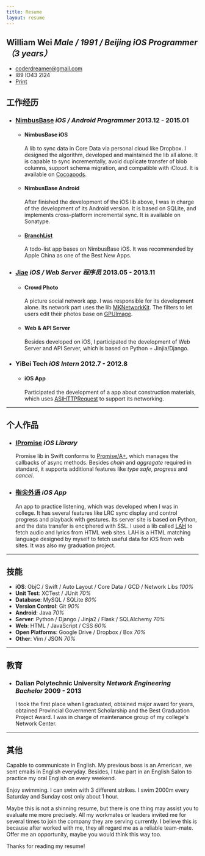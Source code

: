 ```yaml
---
title: Resume
layout: resume
---
```


## William Wei *Male / 1991 / Beijing* *iOS Programmer（3 years）*

+ [coderdreamer@gmail.com](mailto:coderdreamer@gmail.com)
+ I89 IO43 2I24
+ [Print](javascript:window.print())


## 工作经历

+ ### [NimbusBase](http://nimbusbase.com) *iOS / Android Programmer* <time>2013.12 - 2015.01</time>
  + #### NimbusBase iOS
    A lib to sync data in Core Data via personal cloud like Dropbox. I designed the algorithm, developed and maintained the lib all alone. It is capable to sync incrementally, avoid duplicate transfer of blob columns, support schema migration, and compatible with iCloud. It is available on [Cocoapods](http://cocoapods.org/?q=Nimbusbase).
  + #### NimbusBase Android
    After finished the development of the iOS lib above, I was in charge of the development of its Android version. It is based on SQLite, and implements cross-platform incremental sync. It is available on Sonatype.
  + #### [BranchList](https://itunes.apple.com/cn/app/branchlist/id885672869)
    A todo-list app bases on NimbusBase iOS. It was recommended by Apple China as one of the Best New Apps.

+ ### [Jiae](http://www.jiae.com) *iOS / Web Server 程序员* <time>2013.05 - 2013.11</time>
  + #### Crowd Photo
    A picture social network app. I was responsible for its development alone. Its network part uses the lib [MKNetworkKit](https://github.com/MugunthKumar/MKNetworkKit). The filters to let users edit their photos base on [GPUImage](https://github.com/BradLarson/GPUImage).
  + #### Web & API Server
    Besides developed on iOS, I participated the development of Web Server and API Server, which is based on Python + Jinjia/Django.

+ ### YiBei Tech *iOS Intern* <time>2012.7 - 2012.8</time>
  + #### iOS App
    Participated the development of a app about construction materials, which uses [ASIHTTPRequest](https://github.com/pokeb/asi-http-request) to support its networking.

---
 
## 个人作品

+ ### [IPromise](https://github.com/coppercash/IPromise) *iOS Library*
  Promise lib in Swift conforms to [Promise/A+](http://promises-aplus.github.com/promises-spec), which manages the callbacks of async methods. Besides *chain* and *aggregate* required in standard, it supports additional features like *type safe*, *progress* and *cancel*.
+ ### [指尖外语](https://github.com/coppercash/HoldLanguages) *iOS App*
  An app to practice listening, which was developed when I was in college. It has several features like LRC sync display and control progress and playback with gestures. Its server site is based on Python, and the data transfer is enciphered with SSL. I used a lib called [LAH](https://github.com/coppercash/Lazy_API_with_HTML) to fetch audio and lyrics from HTML web sites. LAH is a HTML matching language designed by myself to fetch useful data for iOS from web sites. It was also my graduation project.

---

## 技能

+ **iOS**: ObjC / Swift / Auto Layout / Core Data / GCD / Network Libs *100%*
+ **Unit Test**: XCTest / JUnit *70%*
+ **Database**: MySQL / SQLite *80%*
+ **Version Control**: Git *90%*
+ **Android**: Java *70%*
+ **Server**: Python / Django / Jinja2 / Flask / SQLAlchemy *70%*
+ **Web**: HTML / JavaScript / CSS *60%*
+ **Open Platforms**: Google Drive / Dropbox / Box *70%*
+ **Other**: Vim / JSON *70%*

---

## 教育

+ ### Dalian Polytechnic University *Network Engineering Bachelor* <time>2009 - 2013</time>
  I took the first place when I graduated, obtained major award for years, obtained Provincial Government Scholarship and the Best Graduation Project Award. I was in charge of maintenance group of my college's Network Center. 

---

## 其他

Capable to communicate in English. My previous boss is an American, we sent emails in English everyday. Besides, I take part in an English Salon to practice my oral English on every weekend.

Enjoy swimming. I can swim with 3 different strikes. I swim 2000m every Saturday and Sunday cost only about 1 hour.

Maybe this is not a shinning resume, but there is one thing may assist you to evaluate me more precisely. All my workmates or leaders invited me for several times to join the company they are serving currently. I believe this is because after worked with me, they all regard me as a reliable team-mate. Offer me an opportunity, maybe you would think this way too.

Thanks for reading my resume!
